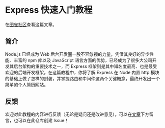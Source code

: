 # Express 快速入门教程

在[图雀社区](https://tuture.co/2019/11/26/cd5b993/)查看这篇文章。

## 简介

Node.js 已经成为 Web 后台开发圈一股不容忽视的力量，凭借其良好的异步性能、丰富的 npm 库以及 JavaScript 语言方面的优势，已经成为了很多大公司开发其后台架构的重要技术之一，而 Express 框架则是其中知名度最高、也是最受欢迎的后端开发框架。在这篇教程中，你将了解 Express 在 Node 内置 http 模块的基础上做了怎样的封装，并掌握路由和中间件这两个关键概念，最终开发出一个简单的个人简历网站。

## 反馈

欢迎对此教程的内容进行反馈（无论是疑问还是改进意见），可以在[文章](https://tuture.co/2019/11/26/cd5b993/)下方留言，也可以在此仓库创建 Issue！
